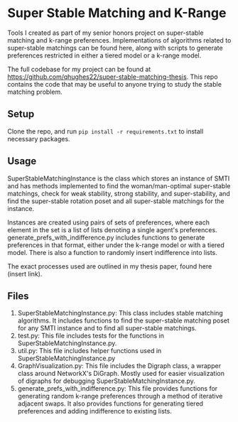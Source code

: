 # Super Stable Matching and K-Range
Tools I created as part of my senior honors project on super-stable matching and k-range preferences. Implementations of algorithms related to super-stable matchings can be found here, along with scripts to generate preferences restricted in either a tiered model or a k-range model.

The full codebase for my project can be found at https://github.com/qhughes22/super-stable-matching-thesis. This repo contains the code that may be useful to anyone trying to study the stable matching problem.

## Setup

Clone the repo, and run `pip install -r requirements.txt` to install necessary packages.

## Usage

SuperStableMatchingInstance is the class which stores an instance of SMTI and has methods implemented to find the woman/man-optimal super-stable matchings, check for weak stability, strong stability, and super-stability, and find the super-stable rotation poset and all super-stable matchings for the instance.

Instances are created using pairs of sets of preferences, where each element in the set is a list of lists denoting a single agent's preferences. generate_prefs_with_indifference.py includes functions to generate preferences in that format, either under the k-range model or with a tiered model. There is also a function to randomly insert indifference into lists.

The exact processes used are outlined in my thesis paper, found here (insert link).

## Files
1. SuperStableMatchingInstance.py: This class includes stable matching algorithms. It includes functions to find the super-stable matching poset for any SMTI instance and to find all super-stable matchings.
2. test.py: This file includes tests for the functions in SuperStableMatchingInstance.py.
3. util.py: This file includes helper functions used in SuperStableMatchingInstance.py
4. GraphVisualization.py: This file includes the Digraph class, a wrapper class around NetworkX's DiGraph. Mostly used for easier visualization of digraphs for debugging SuperStableMatchingInstance.py.
5. generate_prefs_with_indifference.py: This file provides functions for generating random k-range preferences through a method of iterative adjacent swaps. It also provides functions for generating tiered preferences and adding indifference to existing lists.
